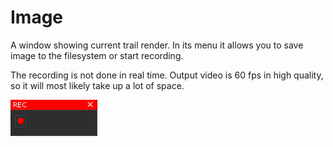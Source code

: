# Image
A window showing current trail render. In its menu it allows you to save image to the filesystem or start recording.

The recording is not done in real time. Output video is 60 fps in high quality, so it will most likely take up a lot of space.

![img.png](imgs/rec_ui.png)